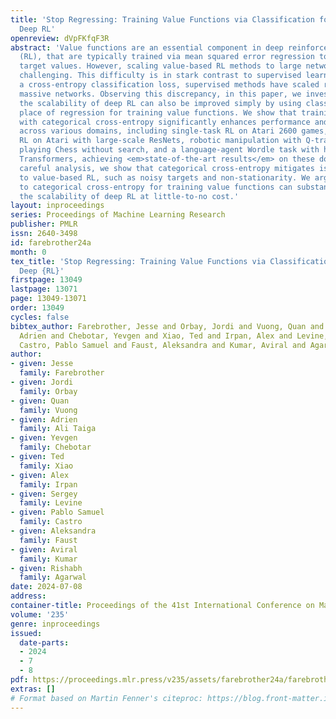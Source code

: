 ```yaml
---
title: 'Stop Regressing: Training Value Functions via Classification for Scalable
  Deep RL'
openreview: dVpFKfqF3R
abstract: 'Value functions are an essential component in deep reinforcement learning
  (RL), that are typically trained via mean squared error regression to match bootstrapped
  target values. However, scaling value-based RL methods to large networks has proven
  challenging. This difficulty is in stark contrast to supervised learning: by leveraging
  a cross-entropy classification loss, supervised methods have scaled reliably to
  massive networks. Observing this discrepancy, in this paper, we investigate whether
  the scalability of deep RL can also be improved simply by using classification in
  place of regression for training value functions. We show that training value functions
  with categorical cross-entropy significantly enhances performance and scalability
  across various domains, including single-task RL on Atari 2600 games, multi-task
  RL on Atari with large-scale ResNets, robotic manipulation with Q-transformers,
  playing Chess without search, and a language-agent Wordle task with high-capacity
  Transformers, achieving <em>state-of-the-art results</em> on these domains. Through
  careful analysis, we show that categorical cross-entropy mitigates issues inherent
  to value-based RL, such as noisy targets and non-stationarity. We argue that shifting
  to categorical cross-entropy for training value functions can substantially improve
  the scalability of deep RL at little-to-no cost.'
layout: inproceedings
series: Proceedings of Machine Learning Research
publisher: PMLR
issn: 2640-3498
id: farebrother24a
month: 0
tex_title: 'Stop Regressing: Training Value Functions via Classification for Scalable
  Deep {RL}'
firstpage: 13049
lastpage: 13071
page: 13049-13071
order: 13049
cycles: false
bibtex_author: Farebrother, Jesse and Orbay, Jordi and Vuong, Quan and Ali Taiga,
  Adrien and Chebotar, Yevgen and Xiao, Ted and Irpan, Alex and Levine, Sergey and
  Castro, Pablo Samuel and Faust, Aleksandra and Kumar, Aviral and Agarwal, Rishabh
author:
- given: Jesse
  family: Farebrother
- given: Jordi
  family: Orbay
- given: Quan
  family: Vuong
- given: Adrien
  family: Ali Taiga
- given: Yevgen
  family: Chebotar
- given: Ted
  family: Xiao
- given: Alex
  family: Irpan
- given: Sergey
  family: Levine
- given: Pablo Samuel
  family: Castro
- given: Aleksandra
  family: Faust
- given: Aviral
  family: Kumar
- given: Rishabh
  family: Agarwal
date: 2024-07-08
address:
container-title: Proceedings of the 41st International Conference on Machine Learning
volume: '235'
genre: inproceedings
issued:
  date-parts:
  - 2024
  - 7
  - 8
pdf: https://proceedings.mlr.press/v235/assets/farebrother24a/farebrother24a.pdf
extras: []
# Format based on Martin Fenner's citeproc: https://blog.front-matter.io/posts/citeproc-yaml-for-bibliographies/
---
```

